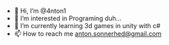 - 👋 Hi, I’m @4nton1
- 👀 I’m interested in Programing duh...
- 🌱 I’m currently learning 3d games in unity with c#
- 📫 How to reach me anton.sonnerhed@gmail.com


